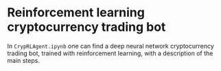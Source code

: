 # Reinforcement learning cryptocurrency trading bot

In `CrypRLAgent.ipynb` one can find a deep neural network cryptocurrency trading bot, trained with reinforcement learning, with a description of the main steps.